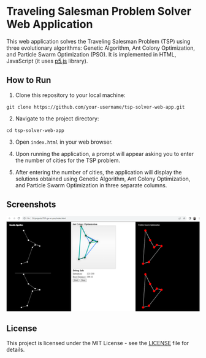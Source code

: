 # Traveling Salesman Problem Solver Web Application

This web application solves the Traveling Salesman Problem (TSP) using three evolutionary algorithms: Genetic Algorithm, Ant Colony Optimization, and Particle Swarm Optimization (PSO). It is implemented in HTML, JavaScript (it uses [p5.js](https://p5js.org/) library).

## How to Run

1. Clone this repository to your local machine:
```console
git clone https://github.com/your-username/tsp-solver-web-app.git
```

2. Navigate to the project directory:
```console
cd tsp-solver-web-app
```

3. Open `index.html` in your web browser.

4. Upon running the application, a prompt will appear asking you to enter the number of cities for the TSP problem.

5. After entering the number of cities, the application will display the solutions obtained using Genetic Algorithm, Ant Colony Optimization, and Particle Swarm Optimization in three separate columns.

## Screenshots
![screenshot](TSP.png)

## License

This project is licensed under the MIT License - see the [LICENSE](LICENSE) file for details.


